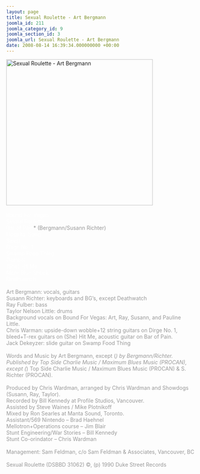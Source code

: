 ```yaml
---
layout: page
title: Sexual Roulette - Art Bergmann
joomla_id: 211
joomla_category_id: 9
joomla_section_id: 3
joomla_url: Sexual Roulette - Art Bergmann
date: 2008-08-14 16:39:34.000000000 +00:00
---
```

<img src="images/stories/album_covers/album_descriptions/art_bergmann-sexual_roulette.jpg" alt="Sexual Roulette - Art Bergmann" title="Sexual Roulette - Art Bergmann" style="border: 0px solid #000000; width: 390px; height: 388px" width="390" align="bottom" height="388" /><br />
<br />
<span style="color: #ffffff">Bound For Vegas<br />
Sexual Roulette<br />
Bar of Pain<span style="color: #999999">* (Bergmann/Susann Richter)</span><br />
Hospital Song<br />
Sleep<br />
Dirge No. 1<br />
Swamp Food Thing<br />
Gambol<br />
(She) Hit Me<br />
More Blue Shock<br />
Deathwatch</span><br />
<span style="color: #999999"><br />
Art Bergmann: vocals, guitars<br />
Susann Richter: keyboards and BG&rsquo;s, except Deathwatch<br />
Ray Fulber: bass<br />
Taylor Nelson Little: drums<br />
Background vocals on Bound For Vegas: Art, Ray, Susann, and Pauline Little.<br />
Chris Warman: upside-down wobble+12 string guitars on  Dirge No. 1,  bleed+T-rex guitars on (She) Hit Me, acoustic guitar on Bar of Pain.<br />
Jack Dekeyzer: slide guitar on Swamp Food Thing<br />
<br />
</span>
<span style="color: #999999">
Words and Music by Art Bergmann</span><span style="color: #999999">, except (*) by Bergmann/Richter.<br />
Published by Top Side Charlie Music / Maximum Blues Music (PROCAN), except (*) Top Side Charlie Music / Maximum Blues Music (PROCAN) &amp; S. Richter (PROCAN).<br />
<br />
Produced by Chris Wardman, arranged by Chris Wardman and Showdogs (Susann, Ray, Taylor).<br />
Recorded by Bill Kennedy at Profile Studios, Vancouver.<br />
Assisted by Steve Waines / Mike Plotnikoff<br />
Mixed by Ron Searles at Manta Sound, Toronto.<br />
Assistant/569 Nintendo &ndash; Brad Haehnel<br />
Mellotron+Operations course &ndash; Jim Blair<br />
Stunt Engineering/War Stories &ndash; Bill Kennedy<br />
Stunt Co-orindator &ndash; Chris Wardman<br />
<br />
Management: Sam Feldman, c/o Sam Feldman &amp; Associates, Vancouver, BC<br />
<br />
Sexual Roulette (DSBBD 31062)
&copy;, (p) 1990 Duke Street Records</span>
